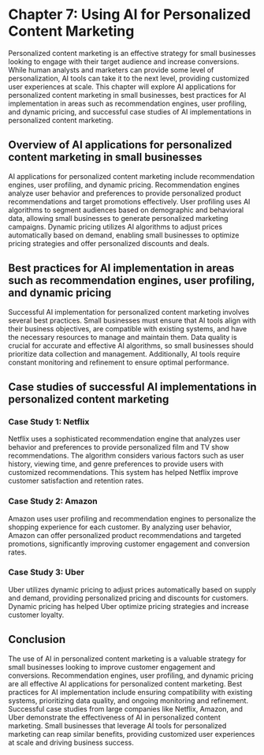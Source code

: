 Chapter 7: Using AI for Personalized Content Marketing
======================================================

Personalized content marketing is an effective strategy for small businesses looking to engage with their target audience and increase conversions. While human analysts and marketers can provide some level of personalization, AI tools can take it to the next level, providing customized user experiences at scale. This chapter will explore AI applications for personalized content marketing in small businesses, best practices for AI implementation in areas such as recommendation engines, user profiling, and dynamic pricing, and successful case studies of AI implementations in personalized content marketing.

Overview of AI applications for personalized content marketing in small businesses
----------------------------------------------------------------------------------

AI applications for personalized content marketing include recommendation engines, user profiling, and dynamic pricing. Recommendation engines analyze user behavior and preferences to provide personalized product recommendations and target promotions effectively. User profiling uses AI algorithms to segment audiences based on demographic and behavioral data, allowing small businesses to generate personalized marketing campaigns. Dynamic pricing utilizes AI algorithms to adjust prices automatically based on demand, enabling small businesses to optimize pricing strategies and offer personalized discounts and deals.

Best practices for AI implementation in areas such as recommendation engines, user profiling, and dynamic pricing
-----------------------------------------------------------------------------------------------------------------

Successful AI implementation for personalized content marketing involves several best practices. Small businesses must ensure that AI tools align with their business objectives, are compatible with existing systems, and have the necessary resources to manage and maintain them. Data quality is crucial for accurate and effective AI algorithms, so small businesses should prioritize data collection and management. Additionally, AI tools require constant monitoring and refinement to ensure optimal performance.

Case studies of successful AI implementations in personalized content marketing
-------------------------------------------------------------------------------

### Case Study 1: Netflix

Netflix uses a sophisticated recommendation engine that analyzes user behavior and preferences to provide personalized film and TV show recommendations. The algorithm considers various factors such as user history, viewing time, and genre preferences to provide users with customized recommendations. This system has helped Netflix improve customer satisfaction and retention rates.

### Case Study 2: Amazon

Amazon uses user profiling and recommendation engines to personalize the shopping experience for each customer. By analyzing user behavior, Amazon can offer personalized product recommendations and targeted promotions, significantly improving customer engagement and conversion rates.

### Case Study 3: Uber

Uber utilizes dynamic pricing to adjust prices automatically based on supply and demand, providing personalized pricing and discounts for customers. Dynamic pricing has helped Uber optimize pricing strategies and increase customer loyalty.

Conclusion
----------

The use of AI in personalized content marketing is a valuable strategy for small businesses looking to improve customer engagement and conversions. Recommendation engines, user profiling, and dynamic pricing are all effective AI applications for personalized content marketing. Best practices for AI implementation include ensuring compatibility with existing systems, prioritizing data quality, and ongoing monitoring and refinement. Successful case studies from large companies like Netflix, Amazon, and Uber demonstrate the effectiveness of AI in personalized content marketing. Small businesses that leverage AI tools for personalized marketing can reap similar benefits, providing customized user experiences at scale and driving business success.

